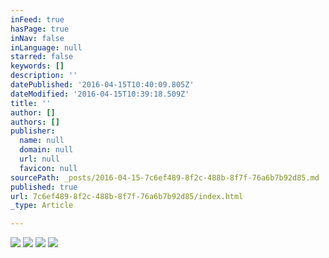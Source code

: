 ```yaml
---
inFeed: true
hasPage: true
inNav: false
inLanguage: null
starred: false
keywords: []
description: ''
datePublished: '2016-04-15T10:40:09.805Z'
dateModified: '2016-04-15T10:39:18.509Z'
title: ''
author: []
authors: []
publisher:
  name: null
  domain: null
  url: null
  favicon: null
sourcePath: _posts/2016-04-15-7c6ef489-8f2c-488b-8f7f-76a6b7b92d85.md
published: true
url: 7c6ef489-8f2c-488b-8f7f-76a6b7b92d85/index.html
_type: Article

---
```

![](https://the-grid-user-content.s3-us-west-2.amazonaws.com/aedafd99-453a-439a-b496-3bfb364d8b8f.jpg)
![](https://the-grid-user-content.s3-us-west-2.amazonaws.com/63e72e79-bd0d-41ff-be33-337a36d7636c.jpg)
![](https://the-grid-user-content.s3-us-west-2.amazonaws.com/c14ef06c-a300-41e8-af9b-3cd56d5d83cf.jpg)
![](https://the-grid-user-content.s3-us-west-2.amazonaws.com/472aee59-5edd-46eb-8ce9-b78d7d1a72dd.jpg)